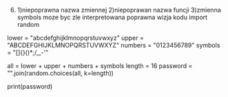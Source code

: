 

6. 1)niepoprawna nazwa zmiennej 
2)niepoprawan nazwa funcji
3)zmienna symbols moze byc zle interpretowana
poprawna wizja kodu
import random

lower = "abcdefghijklmnopqrstuvwxyz"
upper = "ABCDEFGHIJKLMNOPQRSTUVWXYZ"
numbers = "0123456789"
symbols = "[]{}()*;/,_-'"

all = lower + upper + numbers + symbols
length = 16
password = "".join(random.choices(all, k=length))

print(password)
